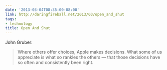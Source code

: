```yaml
---
date: '2013-03-04T08:35:00-08:00'
link: http://daringfireball.net/2013/03/open_and_shut
tags:
- technology
title: Open And Shut
---
```


John Gruber:

>Where others offer choices, Apple makes decisions. What some of us appreciate is what so rankles the others — that those decisions have so often and consistently been right.
